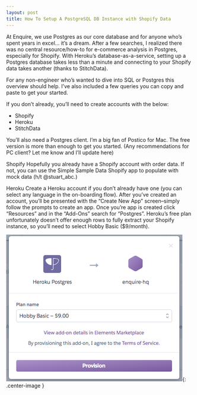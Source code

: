 ```yaml
---
layout: post
title: How To Setup A PostgreSQL DB Instance with Shopify Data
---
```


At Enquire, we use Postgres as our core database and for anyone who’s spent years in excel… it’s a dream. After a few searches, I realized there was no central resource/how-to for e-commerce analysis in Postgres, especially for Shopify. With Heroku’s database-as-a-service, setting up a Postgres database takes less than a minute and connecting to your Shopify data takes another (thanks to StitchData).

For any non-engineer who’s wanted to dive into SQL or Postgres this overview should help. I’ve also included a few queries you can copy and paste to get your started.

If you don’t already, you’ll need to create accounts with the below:
* Shopify
* Heroku
* StitchData

You’ll also need a Postgres client. I’m a big fan of Postico for Mac. The free version is more than enough to get you started. (Any recommendations for PC client? Let me know and I’ll update here)

Shopify
Hopefully you already have a Shopify account with order data. If not, you can use the Simple Sample Data Shopify app to populate with mock data (h/t @stuart_abc.)

Heroku
Create a Heroku account if you don’t already have one (you can select any language in the on-boarding flow). After you’ve created an account, you’ll be presented with the “Create New App” screen–simply follow the prompts to create an app. Once you’re app is created click “Resources” and in the “Add-Ons” search for “Postgres”. Heroku’s free plan unfortunately doesn’t offer enough rows to fully extract your Shopify instance, so you’ll need to select Hobby Basic ($9/month).

![Heroku Screenshot](assets/heroku-screenshot.png){: .center-image }
